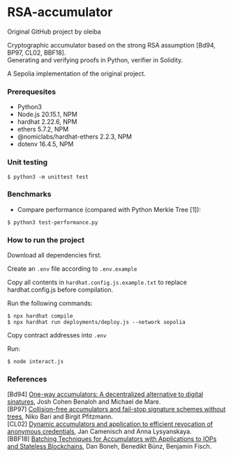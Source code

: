 # RSA-accumulator
Original GitHub project by oleiba

Cryptographic accumulator based on the strong RSA assumption [Bd94, BP97, CL02, BBF18].<br>
Generating and verifying proofs in Python, verifier in Solidity.<br>

A Sepolia implementation of the original project.

### Prerequesites

* Python3 
* Node.js 20.15.1, NPM
* hardhat 2.22.6, NPM
* ethers 5.7.2, NPM
* @nomiclabs/hardhat-ethers 2.2.3, NPM
* dotenv 16.4.5, NPM

### Unit testing

`$ python3 -m unittest test`

### Benchmarks

* Compare performance (compared with Python Merkle Tree [1]):
```
$ python3 test-performance.py
```

### How to run the project

Download all dependencies first.

Create an `.env` file according to `.env.example`

Copy all contents in `hardhat.config.js.example.txt` to replace hardhat.config.js before compilation.

Run the following commands:

```
$ npx hardhat compile
$ npx hardhat run deployments/deploy.js --network sepolia
```

Copy contract addresses into `.env`

Run:

```
$ node interact.js
```


### References

[Bd94] [One-way accumulators: A decentralized
alternative to digital sinatures](https://link.springer.com/content/pdf/10.1007/3-540-48285-7_24.pdf), Josh Cohen Benaloh and Michael de Mare.<br> 
[BP97] [Collision-free accumulators and fail-stop signature
schemes without trees](https://link.springer.com/content/pdf/10.1007/3-540-69053-0_33.pdf), Niko Bari and Birgit Pfitzmann. <br>
[CL02] [Dynamic accumulators and application to
efficient revocation of anonymous credentials](https://link.springer.com/content/pdf/10.1007/3-540-45708-9_5.pdf), Jan Camenisch and Anna Lysyanskaya. <br>
[BBF18] [Batching Techniques for Accumulators with Applications to IOPs and Stateless Blockchains](https://eprint.iacr.org/2018/1188.pdf), Dan Boneh, Benedikt Bünz, Benjamin Fisch.<br>
